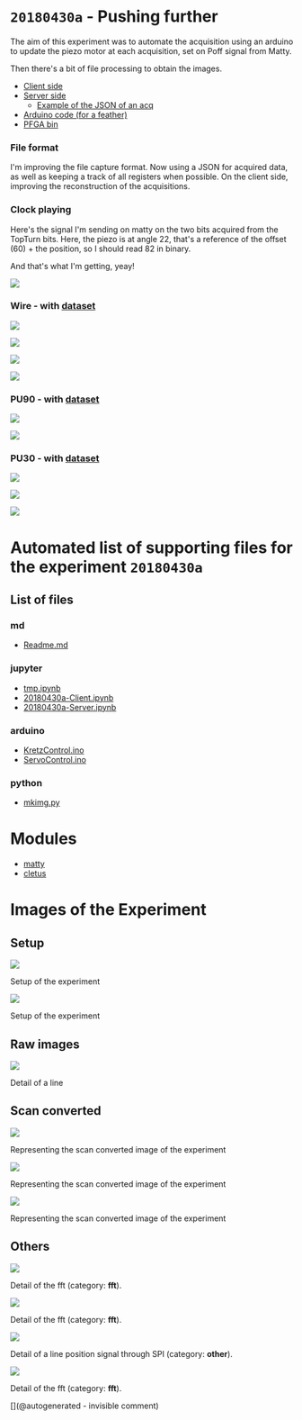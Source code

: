 # `20180430a` - Pushing further

The aim of this experiment was to automate the acquisition using an arduino to update the piezo motor at each acquisition, set on Poff signal from Matty.

Then there's a bit of file processing to obtain the images.

* [Client side](/matty/20180430a/20180430a-Client.ipynb)
* [Server side](/matty/20180430a/20180430a-Server.ipynb)
  * [Example of the JSON of an acq](/matty/20180430a/wire/p_servo-23.json)
* [Arduino code (for a feather)](/matty/20180430a/ServoControl.ino)
* [PFGA bin](/matty/prog_flash/pMATTYtestRegisterasyn_nomoreadd_20180401.bin)

### File format

I'm improving the file capture format. Now using a JSON for acquired data, as well as keeping a track of all registers when possible. On the client side, improving the reconstruction of the acquisitions.

### Clock playing

Here's the signal I'm sending on matty on the two bits acquired from the TopTurn bits. Here, the piezo is at angle 22, that's a reference of the offset (60) + the position, so I should read 82 in binary. 

And that's what I'm getting, yeay!

![](/matty/20180430a/wire/clock_check_pos82.jpg)


### Wire - with [dataset](/matty/20180430a/wire/dataset.npz)

![](/matty/20180430a/wire/SCImage.jpg)



![](/matty/20180430a/wire/fft.jpg)

![](/matty/20180430a/wire/p_servo-23.json.jpg)


![](/matty/20180430a/image/20180430_181856.jpg)


### PU90 - with [dataset](/matty/20180430a/pu90/dataset.npz)

![](/matty/20180430a/pu90/SCImage.jpg)

![](/matty/20180430a/pu90/fft.jpg)


### PU30 - with [dataset](/matty/20180430a/pu30/dataset.npz)

![](/matty/20180430a/image/20180430_180856.jpg)

![](/matty/20180430a/pu30/SCImage.jpg)

![](/matty/20180430a/pu30/fft.jpg)



# Automated list of supporting files for the __experiment `20180430a`__

## List of files

### md

* [Readme.md](/matty/20180430a/Readme.md)


### jupyter

* [tmp.ipynb](/tmp.ipynb)
* [20180430a-Client.ipynb](/matty/20180430a/20180430a-Client.ipynb)
* [20180430a-Server.ipynb](/matty/20180430a/20180430a-Server.ipynb)


### arduino

* [KretzControl.ino](/include/images/kretzaw145ba/20180812a/KretzControl.ino)
* [ServoControl.ino](/matty/20180430a/ServoControl/ServoControl.ino)


### python

* [mkimg.py](/matty/20180430a/mkimg.py)





# Modules

* [matty](/matty/)
* [cletus](/retired/cletus/)




# Images of the Experiment

## Setup

![](/matty/20180430a/image/20180430_180856.jpg)

Setup of the experiment

![](/matty/20180430a/image/20180430_181856.jpg)

Setup of the experiment

## Raw images

![](/matty/20180430a/wire/p_servo-23.json.jpg)

Detail of a line

## Scan converted

![](/matty/20180430a/pu90/SCImage.jpg)

Representing the scan converted image of the experiment

![](/matty/20180430a/pu30/SCImage.jpg)

Representing the scan converted image of the experiment

![](/matty/20180430a/wire/SCImage.jpg)

Representing the scan converted image of the experiment

## Others

![](/matty/20180430a/pu90/fft.jpg)

Detail of the fft (category: __fft__).

![](/matty/20180430a/pu30/fft.jpg)

Detail of the fft (category: __fft__).

![](/matty/20180430a/wire/clock_check_pos82.jpg)

Detail of a line position signal through SPI (category: __other__).

![](/matty/20180430a/wire/fft.jpg)

Detail of the fft (category: __fft__).










[](@autogenerated - invisible comment)